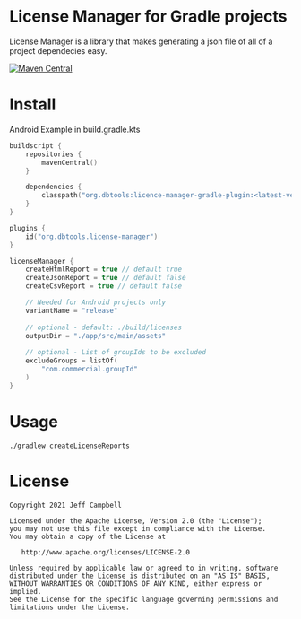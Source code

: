 License Manager for Gradle projects
===================================

License Manager is a library that makes generating a json file of all of a project dependecies easy.  

[![Maven Central](https://maven-badges.herokuapp.com/maven-central/org.dbtools/licence-manager-gradle-plugin/badge.svg)](https://maven-badges.herokuapp.com/maven-central/org.dbtools/licence-manager-gradle-plugin)

Install
=======
Android Example in build.gradle.kts

```kotlin
buildscript {
    repositories {
        mavenCentral()
    }

    dependencies {
        classpath("org.dbtools:licence-manager-gradle-plugin:<latest-version-here>")
    }
}

plugins {
    id("org.dbtools.license-manager")
}

licenseManager {
    createHtmlReport = true // default true
    createJsonReport = true // default false
    createCsvReport = true // default false

    // Needed for Android projects only
    variantName = "release"
    
    // optional - default: ./build/licenses
    outputDir = "./app/src/main/assets"
    
    // optional - List of groupIds to be excluded
    excludeGroups = listOf(
        "com.commercial.groupId"
    )
}
```

Usage
=====

    ./gradlew createLicenseReports

License
=======

    Copyright 2021 Jeff Campbell

    Licensed under the Apache License, Version 2.0 (the "License");
    you may not use this file except in compliance with the License.
    You may obtain a copy of the License at

       http://www.apache.org/licenses/LICENSE-2.0

    Unless required by applicable law or agreed to in writing, software
    distributed under the License is distributed on an "AS IS" BASIS,
    WITHOUT WARRANTIES OR CONDITIONS OF ANY KIND, either express or implied.
    See the License for the specific language governing permissions and
    limitations under the License.
